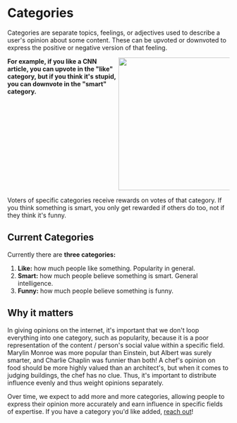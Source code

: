 # Categories

Categories are separate topics, feelings, or adjectives used to describe a user's opinion about some content. These can be upvoted or downvoted to express the positive or negative version of that feeling.

<div class="row">
  <div class="column"><b>For example, if you like a CNN article, you can upvote in the "like" category, but if you think it's stupid, you can downvote in the "smart" category.</b></div>
  <div class="column"><img class="img" src="/media/categories.png" style="height:300px;"></img></div>
</div>





Voters of specific categories receive rewards on votes of that category. If you think something is smart, you only get rewarded if others do too, not if they think it's funny.

## Current Categories

Currently there are **three categories:**

1. **Like:** how much people like something. Popularity in general.
2. **Smart:** how much people believe something is smart. General intelligence.
3. **Funny:** how much people believe something is funny.

## Why it matters

In giving opinions on the internet, it's important that we don't loop everything into one category, such as popularity, because it is a poor representation of the content / person's social value within a specific field. Marylin Monroe was more popular than Einstein, but Albert was surely smarter, and Charlie Chaplin was funnier than both! A chef's opinion on food should be more highly valued than an architect's, but when it comes to judging buildings, the chef has no clue. Thus, it's important to distribute influence evenly and thus weight opinions separately.

Over time, we expect to add more and more categories, allowing people to express their opinion more accurately and earn influence in specific fields of expertise. If you have a category you'd like added, [reach out](mailto:community@yup.io)!


<style>
{
  box-sizing: border-box;
}

.column {
  float: left;
  width: 50%;
  padding: 0px;
}

.row:after {
  content: "";
  display: table;
  clear: both;
}

.img {
  box-shadow: 0px 0px 2px #a2a2a2;
}
</style>
